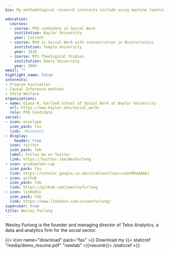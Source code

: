 ```yaml
---
bio: My methodological research interests include using machine learning and causal inference methods for program evaluation, especially to identify heterogeneous treatment effects. My primary empirical area of focus is child welfare. 

education:
  courses:
  - course: PhD candidate in Social Work
    institution: Baylor University
    year: Current
  - course: MSW in Social Work with concentration in Biostatistics
    institution: Temple University
    year: 2018
  - course: MTS Theological Studies
    institution: Emory University 
    year: 2004
email: ""
highlight_name: false
interests:
- Program Evaluation
- Causal Inference methods
- Child Welfare
organizations:
- name: Diana R. Garland School of Social Work at Baylor University
  url: https://www.baylor.edu/social_work/
  role: PhD Candidate
social:
- icon: envelope
  icon_pack: fas
  link: /#contact
- display:
    header: true
  icon: twitter
  icon_pack: fab
  label: Follow me on Twitter
  link: https://twitter.com/WesFurlong
- icon: graduation-cap
  icon_pack: fas
  link: https://scholar.google.co.uk/citations?user=sIwtMXoAAAAJ
- icon: github
  icon_pack: fab
  link: https://github.com/jwesleyfurlong
- icon: linkedin
  icon_pack: fab
  link: https://www.linkedin.com/in/wesfurlong/
superuser: true
title: Wesley Furlong
---
```


Wesley Furlong is the founder and managing director of Telos Analytics, a data and analytics firm for the social sector. 



{{< icon name="download" pack="fas" >}} Download my {{< staticref "media/demo_resume.pdf" "newtab" >}}resumé{{< /staticref >}}.
